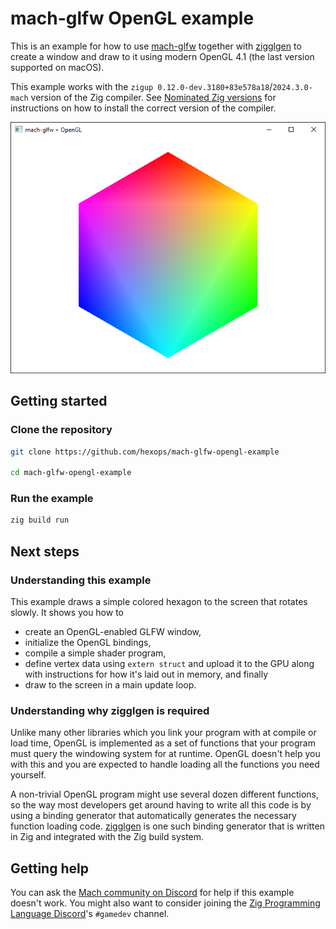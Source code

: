 # mach-glfw OpenGL example

This is an example for how to use [mach-glfw](https://machengine.org/pkg/mach-glfw/) together with [zigglgen](https://github.com/castholm/zigglgen) to create a window and draw to it using modern OpenGL 4.1 (the last version supported on macOS).

This example works with the `zigup 0.12.0-dev.3180+83e578a18`/`2024.3.0-mach` version of the Zig compiler. See [Nominated Zig versions](https://machengine.org/about/nominated-zig/#202430-mach) for instructions on how to install the correct version of the compiler.

![Screenshot](screenshot.png)

## Getting started

### Clone the repository

```sh
git clone https://github.com/hexops/mach-glfw-opengl-example

cd mach-glfw-opengl-example
```

### Run the example

```sh
zig build run
```

## Next steps

### Understanding this example

This example draws a simple colored hexagon to the screen that rotates slowly. It shows you how to

- create an OpenGL-enabled GLFW window,
- initialize the OpenGL bindings,
- compile a simple shader program,
- define vertex data using `extern struct` and upload it to the GPU along with instructions for how it's laid out in memory, and finally
- draw to the screen in a main update loop.

### Understanding why zigglgen is required

Unlike many other libraries which you link your program with at compile or load time, OpenGL is implemented as a set of functions that your program must query the windowing system for at runtime. OpenGL doesn't help you with this and you are expected to handle loading all the functions you need yourself.

A non-trivial OpenGL program might use several dozen different functions, so the way most developers get around having to write all this code is by using a binding generator that automatically generates the necessary function loading code. [zigglgen](https://github.com/castholm/zigglgen) is one such binding generator that is written in Zig and integrated with the Zig build system.

## Getting help

You can ask the [Mach community on Discord](https://discord.gg/XNG3NZgCqp) for help if this example doesn't work. You might also want to consider joining the [Zig Programming Language Discord](https://discord.gg/zig)'s `#gamedev` channel.
